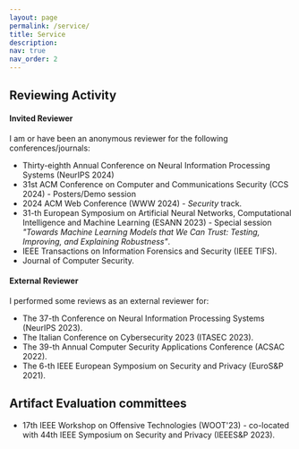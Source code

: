 ```yaml
---
layout: page
permalink: /service/
title: Service
description:
nav: true
nav_order: 2
---
```


## Reviewing Activity

#### Invited Reviewer

I am or have been an anonymous reviewer for the following conferences/journals:

- Thirty-eighth Annual Conference on Neural Information Processing Systems (NeurIPS 2024)
- 31st ACM Conference on Computer and Communications Security (CCS 2024) - Posters/Demo session
- 2024 ACM Web Conference (WWW 2024) - *Security* track.
- 31-th European Symposium on Artificial Neural Networks, Computational Intelligence and Machine Learning (ESANN 2023) - Special session *"Towards Machine Learning Models that We Can Trust: Testing, Improving, and Explaining Robustness"*.
- IEEE Transactions on Information Forensics and Security (IEEE TIFS).
- Journal of Computer Security.


#### External Reviewer

I performed some reviews as an external reviewer for:

- The 37-th Conference on Neural Information Processing Systems (NeurIPS 2023).
- The Italian Conference on Cybersecurity 2023 (ITASEC 2023).
- The 39-th Annual Computer Security Applications Conference (ACSAC 2022).
- The 6-th IEEE European Symposium on Security and Privacy (EuroS&P 2021).

## Artifact Evaluation committees

- 17th IEEE Workshop on Offensive Technologies (WOOT'23) - co-located with 44th IEEE Symposium on
Security and Privacy (IEEES&P 2023).
